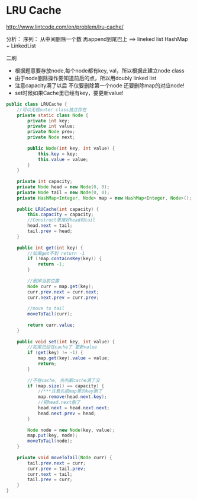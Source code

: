 # LRU Cache

http://www.lintcode.com/en/problem/lru-cache/

分析： 序列： 从中间删除一个数 再append到尾巴上 ==> lineked list
HashMap + LinkedList

二刷
* 根据题意要存放node,每个node都有key, val，所以根据此建立node class
* 由于node删除操作要知道前后的点，所以用doubly linked list
* 注意capacity满了以后 不仅要删除第一个node 还要删除map的对应node!
* set时候如果Cache里已经有key，要更新value!

```java
public class LRUCache {
    //可以无视outer class独立存在
    private static class Node {
        private int key;
        private int value;
        private Node prev;
        private Node next;
        
        public Node(int key, int value) {
            this.key = key;
            this.value = value;
        }
    }
    
    private int capacity;
    private Node head = new Node(0, 0);
    private Node tail = new Node(0, 0);
    private HashMap<Integer, Node> map = new HashMap<Integer, Node>();
    
    public LRUCache(int capacity) {
        this.capacity = capacity;
        //Construct里接好head和tail
        head.next = tail;
        tail.prev = head;
    }
    
    public int get(int key) {
        //如果get不到 return -1
        if (!map.containsKey(key)) {
            return -1;
        }
        
        //删掉当前位置
        Node curr = map.get(key);
        curr.prev.next = curr.next;
        curr.next.prev = curr.prev;
        
        //move to tail
        moveToTail(curr);
        
        return curr.value;
    }
    
    public void set(int key, int value) {
        //如果已经在cache了 更新value
        if (get(key) != -1) {
            map.get(key).value = value;
            return;
        }
        
        //不在cache, 先判断cache满了没
        if (map.size() == capacity) {
            //***注意先把map里的key删了
            map.remove(head.next.key);
            //把head.next删了
            head.next = head.next.next;
            head.next.prev = head;
        }
        
        Node node = new Node(key, value);
        map.put(key, node);
        moveToTail(node);
    }
    
    private void moveToTail(Node curr) {
        tail.prev.next = curr;
        curr.prev = tail.prev;
        curr.next = tail;
        tail.prev = curr;
    }
}
```